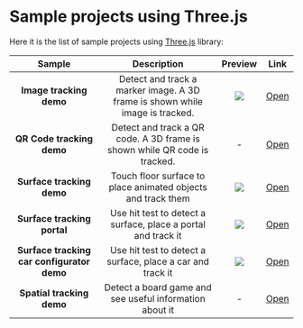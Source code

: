 # Sample projects using Three.js

Here it is the list of sample projects using [Three.js](https://github.com/mrdoob/three.js) library:

Sample | Description | Preview | Link
:----------: | :---------: | :----: | :---:
**Image tracking demo** | Detect and track a marker image. A 3D frame is shown while image is tracked. | ![](image-sample.gif) | [Open](./image-tracking)
**QR Code tracking demo** | Detect and track a QR code. A 3D frame is shown while QR code is tracked. | - | [Open](./qrcode-tracking)
**Surface tracking demo** | Touch floor surface to place animated objects and track them| ![](surface-sample.gif) | [Open](./surface-tracking)
**Surface tracking portal** | Use hit test to detect a surface, place a portal and track it| ![](portal-sample.gif) | [Open](./surface-tracking-portal)
**Surface tracking car configurator demo** | Use hit test to detect a surface, place a car and track it| ![](surface-hit-test-sample.gif) | [Open](./surface-tracking-hit-test)
**Spatial tracking demo** | Detect a board game and see useful information about it|-| [Open](./spatial-tracking)

